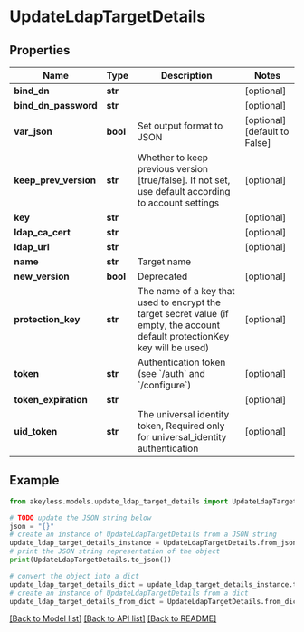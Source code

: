 # UpdateLdapTargetDetails


## Properties

Name | Type | Description | Notes
------------ | ------------- | ------------- | -------------
**bind_dn** | **str** |  | [optional] 
**bind_dn_password** | **str** |  | [optional] 
**var_json** | **bool** | Set output format to JSON | [optional] [default to False]
**keep_prev_version** | **str** | Whether to keep previous version [true/false]. If not set, use default according to account settings | [optional] 
**key** | **str** |  | [optional] 
**ldap_ca_cert** | **str** |  | [optional] 
**ldap_url** | **str** |  | [optional] 
**name** | **str** | Target name | 
**new_version** | **bool** | Deprecated | [optional] 
**protection_key** | **str** | The name of a key that used to encrypt the target secret value (if empty, the account default protectionKey key will be used) | [optional] 
**token** | **str** | Authentication token (see &#x60;/auth&#x60; and &#x60;/configure&#x60;) | [optional] 
**token_expiration** | **str** |  | [optional] 
**uid_token** | **str** | The universal identity token, Required only for universal_identity authentication | [optional] 

## Example

```python
from akeyless.models.update_ldap_target_details import UpdateLdapTargetDetails

# TODO update the JSON string below
json = "{}"
# create an instance of UpdateLdapTargetDetails from a JSON string
update_ldap_target_details_instance = UpdateLdapTargetDetails.from_json(json)
# print the JSON string representation of the object
print(UpdateLdapTargetDetails.to_json())

# convert the object into a dict
update_ldap_target_details_dict = update_ldap_target_details_instance.to_dict()
# create an instance of UpdateLdapTargetDetails from a dict
update_ldap_target_details_from_dict = UpdateLdapTargetDetails.from_dict(update_ldap_target_details_dict)
```
[[Back to Model list]](../README.md#documentation-for-models) [[Back to API list]](../README.md#documentation-for-api-endpoints) [[Back to README]](../README.md)


